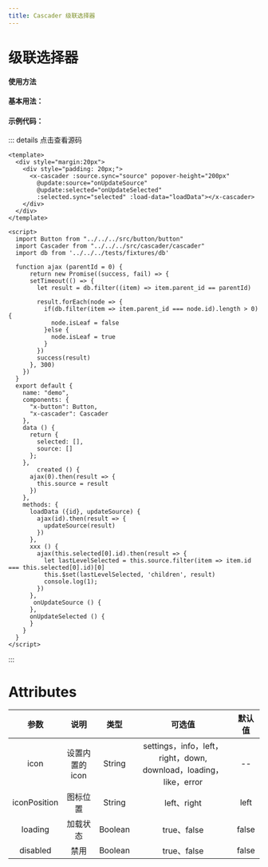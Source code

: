 ```yaml
---
title: Cascader 级联选择器
---
```

# 级联选择器

**使用方法**

#### 基本用法：

<ClientOnly>
<cascader-demos></cascader-demos>
</ClientOnly>

#### 示例代码：
::: details 点击查看源码
```vue
<template>
  <div style="margin:20px">
    <div style="padding: 20px;">
      <x-cascader :source.sync="source" popover-height="200px"
        @update:source="onUpdateSource"
        @update:selected="onUpdateSelected"
        :selected.sync="selected" :load-data="loadData"></x-cascader>
    </div>
  </div>
</template>

<script>
  import Button from "../../../src/button/button"
  import Cascader from "../../../src/cascader/cascader"
  import db from '../../../tests/fixtures/db'
  
  function ajax (parentId = 0) {
      return new Promise((success, fail) => {
      setTimeout(() => {
        let result = db.filter((item) => item.parent_id == parentId)
        
        result.forEach(node => {
          if(db.filter(item => item.parent_id === node.id).length > 0) {
            node.isLeaf = false
          }else {
            node.isLeaf = true
          }
        })
        success(result)
      }, 300)
    })
  }
  export default {
    name: "demo",
    components: {
      "x-button": Button,
      "x-cascader": Cascader
    },
    data () {
      return {
        selected: [],
        source: []
      };
    },
        created () {
      ajax(0).then(result => {
        this.source = result
      })
    },
    methods: {
      loadData ({id}, updateSource) {
        ajax(id).then(result => {
          updateSource(result)
        })
      },
      xxx () {
        ajax(this.selected[0].id).then(result => {
          let lastLevelSelected = this.source.filter(item => item.id === this.selected[0].id)[0]
          this.$set(lastLevelSelected, 'children', result)
          console.log(1);
        })
      },
       onUpdateSource () {
      },
      onUpdateSelected () {
      }
    }
  }
</script>
```
:::
# Attributes
|参数| 说明 |  类型  | 可选值 | 默认值 |
| :-------------: |:-------------:| :-----:|:-----:|:-----:|
| icon | 设置内置的icon |    String | settings，info，left，right，down, download，loading，like，error | -- 
|iconPosition|图标位置|String|left、right|left
| loading      | 加载状态      |  Boolean |true、false| false
| disabled      | 禁用      |  Boolean |true、false| false